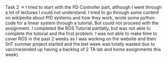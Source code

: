 Task 2 -> I tried to start with the PD Controller part, although I went through a lot of lectures I could not understand. I tried to go through some content on wikipedia about PID systems and how they work, wrote some python code for a linear system through a tutorial. But could not proceed with the assignment.
I completed the ROS Tutorial partially, but was not able to complete the tutorial and the first problem. I was not able to make time to cover ROS in the past 2 weeks as I was working on the website and then SnT summer project started and the last week was totally wasted due to vaccine(ended up having a backlog of 2 TA lab and home assignments this week).